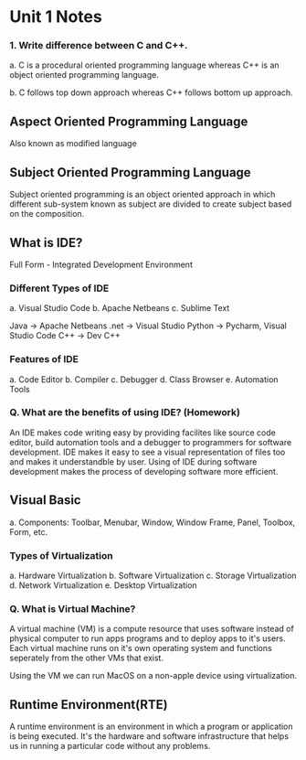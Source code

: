 # Unit 1 Notes

### 1. Write difference between C and C++.

a. C is a procedural oriented programming language whereas C++ is an object oriented programming language.

b. C follows top down approach whereas C++ follows bottom up approach.

## Aspect Oriented Programming Language

Also known as modified language

## Subject Oriented Programming Language

Subject oriented programming is an object oriented approach in which different sub-system known as subject are divided to create subject based on the composition.

## What is IDE?

Full Form - Integrated Development Environment

### Different Types of IDE

a. Visual Studio Code
b. Apache Netbeans
c. Sublime Text

Java -> Apache Netbeans
.net -> Visual Studio
Python -> Pycharm, Visual Studio Code
C++ -> Dev C++

### Features of IDE

a. Code Editor
b. Compiler
c. Debugger
d. Class Browser
e. Automation Tools

### Q. What are the benefits of using IDE? (Homework)

An IDE makes code writing easy by providing facilites like source code editor, build automation tools and a debugger to programmers for software development. IDE makes it easy to see a visual representation of files too and makes it understandble by user.
Using of IDE during software development makes the process of developing software more efficient.

## Visual Basic

a. Components: Toolbar, Menubar, Window, Window Frame, Panel, Toolbox, Form, etc.

### Types of Virtualization

a. Hardware Virtualization
b. Software Virtualization
c. Storage Virtualization
d. Network Virtualization
e. Desktop Virtualization

### Q. What is Virtual Machine?

A virtual machine (VM) is a compute resource that uses software instead of physical computer to run apps programs and to deploy apps to it's users. Each virtual machine runs on it's own operating system and functions seperately from the other VMs that exist.

Using the VM we can run MacOS on a non-apple device using virtualization.

## Runtime Environment(RTE)

A runtime environment is an environment in which a program or application is being executed. It's the hardware and software infrastructure that helps us in running a particular code without any problems.
